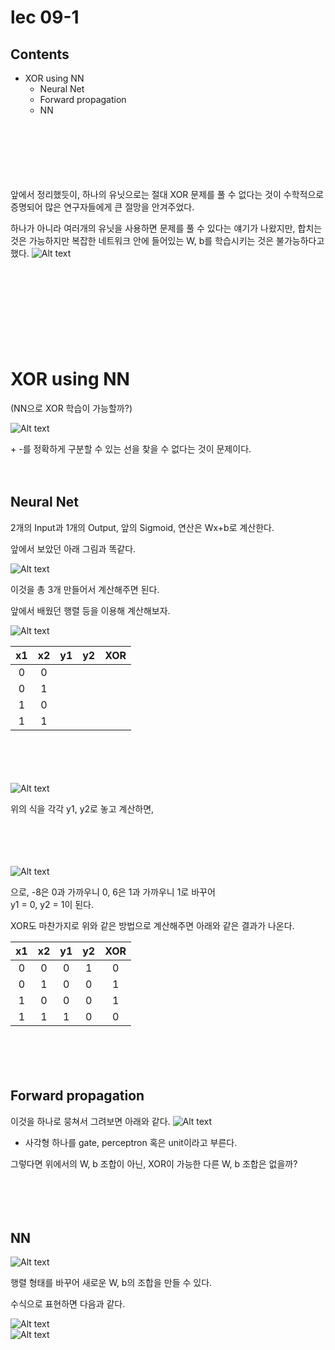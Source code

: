 # lec 09-1

## Contents

- XOR using NN
  - Neural Net
  - Forward propagation
  - NN

ㅤ

ㅤ

ㅤ

앞에서 정리했듯이, 하나의 유닛으로는 절대 XOR 문제를 풀 수 없다는 것이 수학적으로 증명되어 많은 연구자들에게 큰 절망을 안겨주었다.

하나가 아니라 여러개의 유닛을 사용하면 문제를 풀 수 있다는 얘기가 나왔지만,
합치는 것은 가능하지만 복잡한 네트워크 안에 들어있는 W, b를 학습시키는 것은 불가능하다고 했다.
![Alt text](image-1.png)

ㅤ

ㅤ

ㅤ

ㅤ

# XOR using NN

(NN으로 XOR 학습이 가능할까?)

![Alt text](image.png)

\+ -를 정확하게 구분할 수 있는 선을 찾을 수 없다는 것이 문제이다.

ㅤ

## Neural Net

2개의 Input과 1개의 Output, 앞의 Sigmoid, 연산은 Wx+b로 계산한다.

앞에서 보았던 아래 그림과 똑같다.

![Alt text](image-7.png)

이것을 총 3개 만들어서 계산해주면 된다.

앞에서 배웠던 행렬 등을 이용해 계산해보자.

![Alt text](image-6.png)

| x1  | x2  | y1  | y2  | XOR |
| :-: | :-: | :-: | :-: | :-: |
|  0  |  0  |     |     |     |
|  0  |  1  |     |     |     |
|  1  |  0  |     |     |     |
|  1  |  1  |     |     |     |

ㅤ

ㅤ

![Alt text](image-12.png)

위의 식을 각각 y1, y2로 놓고 계산하면,

ㅤ

ㅤ

![Alt text](image-13.png)

으로, -8은 0과 가까우니 0, 6은 1과 가까우니 1로 바꾸어  
y1 = 0, y2 = 1이 된다.

XOR도 마찬가지로 위와 같은 방법으로 계산해주면 아래와 같은 결과가 나온다.

| x1  | x2  | y1  | y2  | XOR |
| :-: | :-: | :-: | :-: | :-: |
|  0  |  0  |  0  |  1  |  0  |
|  0  |  1  |  0  |  0  |  1  |
|  1  |  0  |  0  |  0  |  1  |
|  1  |  1  |  1  |  0  |  0  |

ㅤ

ㅤ

## Forward propagation

이것을 하나로 뭉쳐서 그려보면 아래와 같다.
![Alt text](image-14.png)

- 사각형 하나를 gate, perceptron 혹은 unit이라고 부른다.

그렇다면 위에서의 W, b 조합이 아닌, XOR이 가능한 다른 W, b 조합은 없을까?

ㅤ

ㅤ

## NN

![Alt text](image-15.png)

행렬 형태를 바꾸어 새로운 W, b의 조합을 만들 수 있다.

수식으로 표현하면 다음과 같다.

![Alt text](image-16.png)  
![Alt text](image-17.png)
